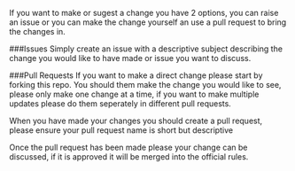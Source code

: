 
If you want to make or sugest a change you have 2 options, you can raise an issue or you can make the change yourself an use a pull request to bring the changes in.

###Issues
Simply create an issue with a descriptive subject describing the change you would like to have made or issue you want to discuss.

###Pull Requests
If you want to make a direct change please start by forking this repo.
You should them make the change you would like to see, please only make one change at a time, 
if you want to make multiple updates please do them seperately in different pull requests.

When you have made your changes you should create a pull request,
please ensure your pull request name is short but descriptive

Once the pull request has been made please your change can be discussed,
if it is approved it will be merged into the official rules.
